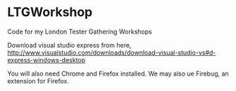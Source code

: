 LTGWorkshop
===========

Code for my London Tester Gathering Workshops

Download visual studio express from here, http://www.visualstudio.com/downloads/download-visual-studio-vs#d-express-windows-desktop

You will also need Chrome and Firefox installed.
We may also ue Firebug, an extension for Firefox.
